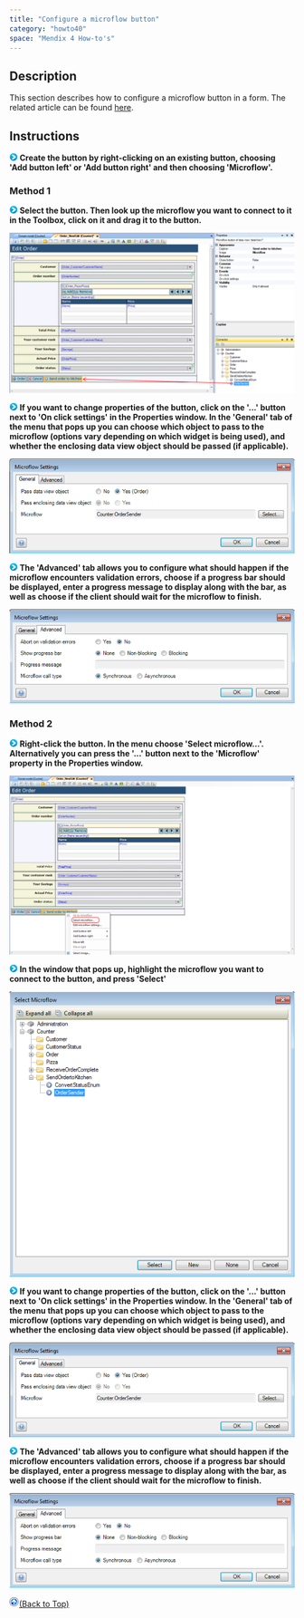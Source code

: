 ```yaml
---
title: "Configure a microflow button"
category: "howto40"
space: "Mendix 4 How-to's"
---
```

## Description

This section describes how to configure a microflow button in a form. The related article can be found [here](https://world.mendix.com/pages/releaseview.action?pageId=9699535).

## Instructions

![](attachments/819203/917932.png) **Create the button by right-clicking on an existing button, choosing 'Add button left' or 'Add button right' and then choosing 'Microflow'.**

### Method 1

![](attachments/819203/917932.png) **Select the button. Then look up the microflow you want to connect to it in the Toolbox, click on it and drag it to the button.**

![](attachments/2621497/2752754.png)

![](attachments/819203/917932.png) **If you want to change properties of the button, click on the '...' button next to 'On click settings' in the Properties window. In the 'General' tab of the menu that pops up you can choose which object to pass to the microflow (options vary depending on which widget is being used), and whether the enclosing data view object should be passed (if applicable).**

![](attachments/2621497/2752753.png)

![](attachments/819203/917932.png) **The 'Advanced' tab allows you to configure what should happen if the microflow encounters validation errors, choose if a progress bar should be displayed, enter a progress message to display along with the bar, as well as choose if the client should wait for the microflow to finish.**

![](attachments/2621497/2752752.png)

### Method 2

![](attachments/819203/917932.png) **Right-click the button. In the menu choose 'Select microflow...'. Alternatively you can press the '...' button next to the 'Microflow' property in the Properties window.**

![](attachments/2621497/2752755.png)

![](attachments/819203/917932.png) **In the window that pops up, highlight the microflow you want to connect to the button, and press 'Select'**

![](attachments/2621497/2752756.png)

![](attachments/819203/917932.png) **If you want to change properties of the button, click on the '...' button next to 'On click settings' in the Properties window. In the 'General' tab of the menu that pops up you can choose which object to pass to the microflow (options vary depending on which widget is being used), and whether the enclosing data view object should be passed (if applicable).**

![](attachments/2621497/2752753.png)

![](attachments/819203/917932.png) **The 'Advanced' tab allows you to configure what should happen if the microflow encounters validation errors, choose if a progress bar should be displayed, enter a progress message to display along with the bar, as well as choose if the client should wait for the microflow to finish.**

![](attachments/2621497/2752752.png)

[![](attachments/819203/917564.png)](Configure+a+microflow+button)[(Back to Top)](Configure+a+microflow+button)
